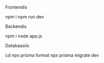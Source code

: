 Frontendis

npm i
npm run dev


Backendis

npm i
node app.js

Databaasiis

cd
npx prisma format
npx prisma migrate dev

